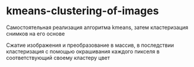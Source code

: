 # kmeans-clustering-of-images

Самостоятельная реализация алгоритма kmeans, затем кластеризация снимков на его основе

Сжатие изображения и преобразование в массив, в последствии кластеризация с помощью окрашивания каждого пикселя в соответствующий своему кластеру цвет
